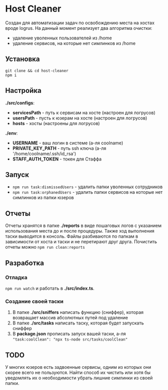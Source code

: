 # Host Cleaner
Создан для автоматизации задач по освобождению места на хостах вроде logrus. 
На данный момент реализует два алгоритма очистки:
- удаление уволенных пользователей из /home
- удаление сервисов, на которые нет симлинков из /home

## Установка
```
git clone && cd host-cleaner 
npm i
```

## Настройка
<b>./src/configs</b>:
- <b>servicesPath</b> - путь к сервисам на хосте (настроен для логрусов)
- <b>usersPath</b> - пусть к юзерам на хосте (настроен для логрусов)
- <b>hosts</b> - хосты (настроены для логрусов)

<b>./env</b>:
- <b>USERNAME</b> - ваш логин в системе (а-ля coolname)
- <b>PRIVATE_KEY_PATH</b> - путь ssh ключа (а-ля '/home/coolname/.ssh/id_rsa')
- <b>STAFF_AUTH_TOKEN</b> - токен для Стаффа

## Запуск
- `npm run task:dismissedUsers` - удалить папки уволенных сотрудников
- `npm run task:orphanedUsers` - удалить папки сервисов на которые нет симлинков из папки юзеров

## Отчеты
Отчеты хранятся в папке <b>./reports</b> в виде пошаговых логов с указанием использования места до и после процедуры.
Также ход выполнения таски выводится в консоль. 
Файлы разбиваются по папкам в зависимости от хоста и таски и не перетирают друг друга. 
Почистить отчеты можно `npm run clean:reports`

## Разработка

### Отладка
`npm run watch` и работать в <b>./src/index.ts</b>. 

### Создание своей таски
1. В папке <b>./src/sniffers</b> написать функцию (сниффер), которая возвращает массив абсолютных путей под удаление
2. В папке <b>./src/tasks</b> написать таску, которая будет запускать сниффер
3. В <b>package.json</b> прописать запуск вашей таски, а-ля `"task:coolClean": "npx ts-node src/tasks/coolClean"`

## TODO
У многих юзеров есть задвоенные сервисы, одним из которых они скорее всего не пользуются.
Найти способ их чистить или хотя бы уведомлять их о необходимости убрать лишние симлинки из своей папки.
